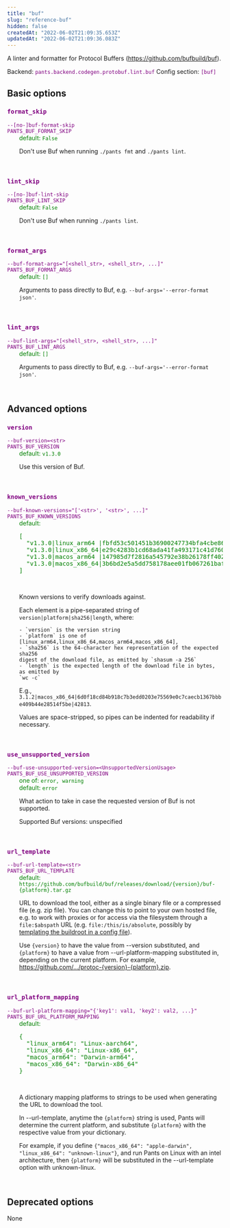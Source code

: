 ```yaml
---
title: "buf"
slug: "reference-buf"
hidden: false
createdAt: "2022-06-02T21:09:35.653Z"
updatedAt: "2022-06-02T21:09:36.083Z"
---
```

A linter and formatter for Protocol Buffers (https://github.com/bufbuild/buf).

Backend: <span style="color: purple"><code>pants.backend.codegen.protobuf.lint.buf</code></span>
Config section: <span style="color: purple"><code>[buf]</code></span>

## Basic options

<div style="color: purple">
  <h3><code>format_skip</code></h3>
  <code>--[no-]buf-format-skip</code><br>
  <code>PANTS_BUF_FORMAT_SKIP</code><br>
</div>
<div style="padding-left: 2em;">
<span style="color: green">default: <code>False</code></span>

<br>

Don't use Buf when running `./pants fmt` and `./pants lint`.
</div>
<br>

<div style="color: purple">
  <h3><code>lint_skip</code></h3>
  <code>--[no-]buf-lint-skip</code><br>
  <code>PANTS_BUF_LINT_SKIP</code><br>
</div>
<div style="padding-left: 2em;">
<span style="color: green">default: <code>False</code></span>

<br>

Don't use Buf when running `./pants lint`.
</div>
<br>

<div style="color: purple">
  <h3><code>format_args</code></h3>
  <code>--buf-format-args=&quot;[&lt;shell_str&gt;, &lt;shell_str&gt;, ...]&quot;</code><br>
  <code>PANTS_BUF_FORMAT_ARGS</code><br>
</div>
<div style="padding-left: 2em;">
<span style="color: green">default: <code>[]</code></span>

<br>

Arguments to pass directly to Buf, e.g. `--buf-args='--error-format json'`.
</div>
<br>

<div style="color: purple">
  <h3><code>lint_args</code></h3>
  <code>--buf-lint-args=&quot;[&lt;shell_str&gt;, &lt;shell_str&gt;, ...]&quot;</code><br>
  <code>PANTS_BUF_LINT_ARGS</code><br>
</div>
<div style="padding-left: 2em;">
<span style="color: green">default: <code>[]</code></span>

<br>

Arguments to pass directly to Buf, e.g. `--buf-args='--error-format json'`.
</div>
<br>


## Advanced options

<div style="color: purple">
  <h3><code>version</code></h3>
  <code>--buf-version=&lt;str&gt;</code><br>
  <code>PANTS_BUF_VERSION</code><br>
</div>
<div style="padding-left: 2em;">
<span style="color: green">default: <code>v1.3.0</code></span>

<br>

Use this version of Buf.
</div>
<br>

<div style="color: purple">
  <h3><code>known_versions</code></h3>
  <code>--buf-known-versions=&quot;['&lt;str&gt;', '&lt;str&gt;', ...]&quot;</code><br>
  <code>PANTS_BUF_KNOWN_VERSIONS</code><br>
</div>
<div style="padding-left: 2em;">
<span style="color: green">default: <pre>[
  "v1.3.0|linux&lowbar;arm64 |fbfd53c501451b36900247734bfa4cbe86ae05d0f51bc298de8711d5ee374ee5|13940828",
  "v1.3.0|linux&lowbar;x86&lowbar;64|e29c4283b1cd68ada41fa493171c41d7605750d258fcd6ecdf692a63fae95213|15267162",
  "v1.3.0|macos&lowbar;arm64 |147985d7f2816a545792e38b26178ff4027bf16cd3712f6e387a4e3692a16deb|15391890",
  "v1.3.0|macos&lowbar;x86&lowbar;64|3b6bd2e5a5dd758178aee01fb067261baf5d31bfebe93336915bfdf7b21928c4|15955291"
]</pre></span>

<br>


Known versions to verify downloads against.

Each element is a pipe-separated string of `version|platform|sha256|length`, where:

    - `version` is the version string
    - `platform` is one of [linux_arm64,linux_x86_64,macos_arm64,macos_x86_64],
    - `sha256` is the 64-character hex representation of the expected sha256
    digest of the download file, as emitted by `shasum -a 256`
    - `length` is the expected length of the download file in bytes, as emitted by
    `wc -c`

E.g., `3.1.2|macos_x86_64|6d0f18cd84b918c7b3edd0203e75569e0c7caecb1367bbbe409b44e28514f5be|42813`.

Values are space-stripped, so pipes can be indented for readability if necessary.

</div>
<br>

<div style="color: purple">
  <h3><code>use_unsupported_version</code></h3>
  <code>--buf-use-unsupported-version=&lt;UnsupportedVersionUsage&gt;</code><br>
  <code>PANTS_BUF_USE_UNSUPPORTED_VERSION</code><br>
</div>
<div style="padding-left: 2em;">
<span style="color: green">one of: <code>error, warning</code></span><br>
<span style="color: green">default: <code>error</code></span>

<br>


What action to take in case the requested version of Buf is not supported.

Supported Buf versions: unspecified

</div>
<br>

<div style="color: purple">
  <h3><code>url_template</code></h3>
  <code>--buf-url-template=&lt;str&gt;</code><br>
  <code>PANTS_BUF_URL_TEMPLATE</code><br>
</div>
<div style="padding-left: 2em;">
<span style="color: green">default: <code>https://github.com/bufbuild/buf/releases/download/{version}/buf-{platform}.tar.gz</code></span>

<br>

URL to download the tool, either as a single binary file or a compressed file (e.g. zip file). You can change this to point to your own hosted file, e.g. to work with proxies or for access via the filesystem through a `file:$abspath` URL (e.g. `file:/this/is/absolute`, possibly by [templating the buildroot in a config file]([Options](doc:options)#config-file-entries)).

Use `{version}` to have the value from --version substituted, and `{platform}` to have a value from --url-platform-mapping substituted in, depending on the current platform. For example, https://github.com/.../protoc-{version}-{platform}.zip.
</div>
<br>

<div style="color: purple">
  <h3><code>url_platform_mapping</code></h3>
  <code>--buf-url-platform-mapping=&quot;{'key1': val1, 'key2': val2, ...}&quot;</code><br>
  <code>PANTS_BUF_URL_PLATFORM_MAPPING</code><br>
</div>
<div style="padding-left: 2em;">
<span style="color: green">default: <pre>{
  "linux&lowbar;arm64": "Linux-aarch64",
  "linux&lowbar;x86&lowbar;64": "Linux-x86&lowbar;64",
  "macos&lowbar;arm64": "Darwin-arm64",
  "macos&lowbar;x86&lowbar;64": "Darwin-x86&lowbar;64"
}</pre></span>

<br>

A dictionary mapping platforms to strings to be used when generating the URL to download the tool.

In --url-template, anytime the `{platform}` string is used, Pants will determine the current platform, and substitute `{platform}` with the respective value from your dictionary.

For example, if you define `{"macos_x86_64": "apple-darwin", "linux_x86_64": "unknown-linux"}`, and run Pants on Linux with an intel architecture, then `{platform}` will be substituted in the --url-template option with unknown-linux.
</div>
<br>


## Deprecated options

None